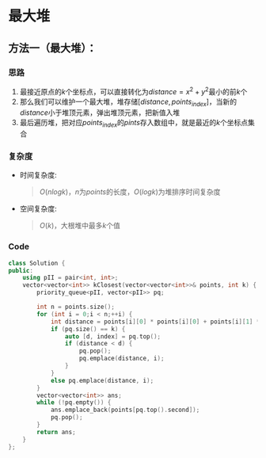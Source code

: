 # 最大堆
## 方法一（最大堆）：
### 思路
1. 最接近原点的$k$个坐标点，可以直接转化为$distance=x^2+y^2$最小的前$k$个
2. 那么我们可以维护一个最大堆，堆存储$[distance,points_{index}]$，当新的$distance$小于堆顶元素，弹出堆顶元素，把新值入堆
3. 最后遍历堆，把对应$points_{index}$的$pints$存入数组中，就是最近的$k$个坐标点集合
### 复杂度
- 时间复杂度:
  > $O(nlogk)$，$n$为$points$的长度，$O(logk)$为堆排序时间复杂度
- 空间复杂度:
  > $O(k)$，大根堆中最多$k$个值

### Code
```C++ []
class Solution {
public:
    using pII = pair<int, int>;
    vector<vector<int>> kClosest(vector<vector<int>>& points, int k) {
        priority_queue<pII, vector<pII>> pq;

        int n = points.size();
        for (int i = 0;i < n;++i) {
            int distance = points[i][0] * points[i][0] + points[i][1] * points[i][1];
            if (pq.size() == k) {
                auto [d, index] = pq.top();
                if (distance < d) {
                    pq.pop();
                    pq.emplace(distance, i);
                }
            }
            else pq.emplace(distance, i);
        }
        vector<vector<int>> ans;
        while (!pq.empty()) {
            ans.emplace_back(points[pq.top().second]);
            pq.pop();
        }
        return ans;
    }
};
```
